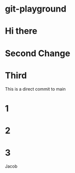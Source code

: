 # git-playground

# Hi there

# Second Change


# Third

This is a direct commit to main

# 1

# 2


# 3


Jacob
